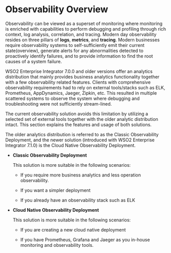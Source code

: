 # Observability Overview

Observability can be viewed as a superset of monitoring where monitoring is enriched with capabilities to perform debugging and profiling through rich context, log analysis, correlation, and tracing. Modern day observability resides on three pillars of **logs**, **metrics**, and **tracing**. Modern businesses require observability systems to self-sufficiently emit their current state(overview), generate alerts for any abnormalities detected to proactively identify failures, and to provide information to find the root causes of a system failure.

WSO2 Enterprise Integrator 7.0.0 and older versions offer an analytics distribution that mainly provides business analytics functionality together with a few observability related features. Clients with comprehensive observability requirements had to rely on external tools/stacks such as ELK, Prometheus, AppDynamics, Jaeger, Zipkin, etc. This resulted in multiple scattered systems to observe the system where debugging and troubleshooting were not  sufficiently stream-lined.

The current observability solution avoids this limitation by utilizing a selected set of external tools together with the older analytic distribution intact. This section explains the features and usage of both solutions. 

The older analytics distribution is referred to as the Classic Observability Deployment, and the newer solution (introduced with WSO2 Enterprise Integrator 7.1.0) is the Cloud Native Observability Deployment.

- **Classic Observability Deployment**

    This solution is more suitable in the following scenarios:
    
    - If you require more business analytics and less operation observability.
    
    - If you want a simpler deployment
    
    - If you already have an observability stack such as ELK

- **Cloud Native Observability Deployment**

    This solution is more suitable in the following scenarios:

    - If you are creating a new cloud native deployment
    
    - If you have Prometheus, Grafana and Jaeger as you in-house monitoring and observability tools.
    



